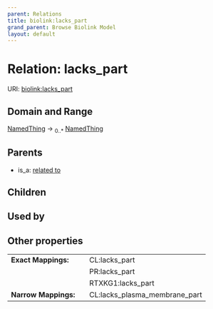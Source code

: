 ```yaml
---
parent: Relations
title: biolink:lacks_part
grand_parent: Browse Biolink Model
layout: default
---
```


# Relation: lacks_part




URI: [biolink:lacks_part](https://w3id.org/biolink/vocab/lacks_part)

## Domain and Range

[NamedThing](NamedThing.md) ->  <sub>0..*</sub> [NamedThing](NamedThing.md)

## Parents

 *  is_a: [related to](related_to.md)

## Children


## Used by


## Other properties

|  |  |  |
| --- | --- | --- |
| **Exact Mappings:** | | CL:lacks_part |
|  | | PR:lacks_part |
|  | | RTXKG1:lacks_part |
| **Narrow Mappings:** | | CL:lacks_plasma_membrane_part |

